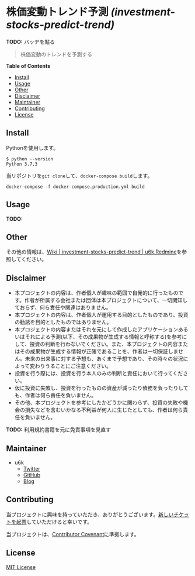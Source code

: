 # 株価変動トレンド予測 _(investment-stocks-predict-trend)_

__TODO:__ バッヂを貼る

> 株価変動のトレンドを予測する

__Table of Contents__

- [Install](#Install)
- [Usage](#Usage)
- [Other](#Other)
- [Disclaimer](#Disclaimer)
- [Maintainer](#Maintainer)
- [Contributing](#Contributing)
- [License](#License)

## Install

Pythonを使用します。

```
$ python --version
Python 3.7.3
```

当リポジトリを`git clone`して、`docker-compose build`します。

```
docker-compose -f docker-compose.production.yml build
```

## Usage

__TODO:__

## Other

その他の情報は、[Wiki \| investment-stocks-predict-trend \| u6k.Redmine](https://redmine.u6k.me/projects/investment-stocks-predict-trend/wiki/Wiki)を参照してください。

## Disclaimer

- 本プロジェクトの内容は、作者個人が趣味の範囲で自発的に行ったものです。作者が所属する会社または団体は本プロジェクトについて、一切関知しておらず、何ら責任や関連はありません。
- 本プロジェクトの内容は、作者個人が運用する目的としたものであり、投資の勧誘を目的としたものではありません。
- 本プロジェクトの内容またはそれを元にして作成したアプリケーションあるいはそれによる予測(以下、その成果物が生成する情報と呼称する)を参考にして、投資の判断を行わないでください。また、本プロジェクトの内容またはその成果物が生成する情報が正確であることを、作者は一切保証しません。未来の出来事に対する予想も、あくまで予想であり、その時々の状況によって変わりうることにご注意ください。
- 投資を行う際には、投資を行う本人のみの判断と責任において行ってください。
- 仮に投資に失敗し、投資を行ったものの資産が減ったり債務を負ったりしても、作者は何ら責任を負いません。
- その他、本プロジェクトを参考にしたかどうかに関わらず、投資の失敗や機会の損失などを含むいかなる不利益が何人に生じたとしても、作者は何ら責任を負いません。

__TODO:__ 利用規約書籍を元に免責事項を見直す

## Maintainer

- u6k
    - [Twitter](https://twitter.com/u6k_yu1)
    - [GitHub](https://github.com/u6k)
    - [Blog](https://blog.u6k.me/)

## Contributing

当プロジェクトに興味を持っていただき、ありがとうございます。[新しいチケットを起票](https://redmine.u6k.me/projects/investment-stocks-predict-trend/issues/new)していただけると幸いです。

当プロジェクトは、[Contributor Covenant](https://www.contributor-covenant.org/version/1/4/code-of-conduct)に準拠します。

## License

[MIT License](https://github.com/u6k/investment-stocks-predict-trend/blob/master/LICENSE)

